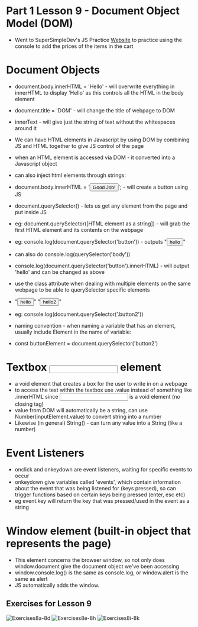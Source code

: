 # Part 1 Lesson 9 - Document Object Model (DOM)

- Went to SuperSimpleDev's JS Practice [Website](https://supersimple.dev/projects/amazon/checkout) to practice using the console to add the prices of the items in the cart

# Document Objects
- document.body.innerHTML = 'Hello' - will overwrite everything in innerHTML to display 'Hello' as this controls all the HTML in the body element
- document.title = 'DOM' - will change the title of webpage to DOM
- innerText - will give just the string of text without the whitespaces around it

- We can have HTML elements in Javascript by using DOM by combining JS and HTML together to give JS control of the page

- when an HTML element is accessed via DOM - it converted into a Javascript object
- can also inject html elements through strings:
- document.body.innerHTML = '<button>Good Job!</button>'; - will create a button using JS

- document.querySelector() - lets us get any element from the page and put inside JS
- eg: document.querySelector([HTML element as a string]) - will grab the first HTML element and its contents on the webpage
- eg: console.log(document.querySelector('button')) - outputs "<button>hello</button>"
- can also do console.log(querySelector('body'))
- console.log(document.querySelector('button').innerHTML) - will output 'hello' and can be changed as above

- use the class attribute when dealing with multiple elements on the same webpage to be able to querySelector specific elements
- "<button>hello</button>" "<button class="button2">hello2</button>"
- eg: console.log(document.querySelector('.button2')) 

- naming convention - when naming a variable that has an element, usually include Element in the name of variable: 
- const buttonElement = document.querySelector('button2')

# Textbox <input> element
- a void element that creates a box for the user to write in on a webpage
- to access the text within the textbox use .value instead of something like .innerHTML since <input> is a void element (no closing tag)
- value from DOM will automatically be a string, can use Number(inputElement.value) to convert string into a number
- Likewise (in general) String() - can turn any value into a String (like a number)

# Event Listeners
- onclick and onkeydown are event listeners, waiting for specific events to occur
- onkeydown give variables called 'events', which contain information about the event that was being listened for (keys pressed), so can trigger functions based on certain keys being pressed (enter, esc etc)
- eg event.key will return the key that was pressed/used in the event as a string

# Window element (built-in object that represents the page)
- This element concerns the browser window, so not only does window.document give the document object we've been accessing 
- window.console.log() is the same as console.log, or window.alert is the same as alert
- JS automatically adds the window. 




## Exercises for Lesson 9
![Exercises8a-8d]()
![Exercises8e-8h]()
![Exercises8i-8k]()
